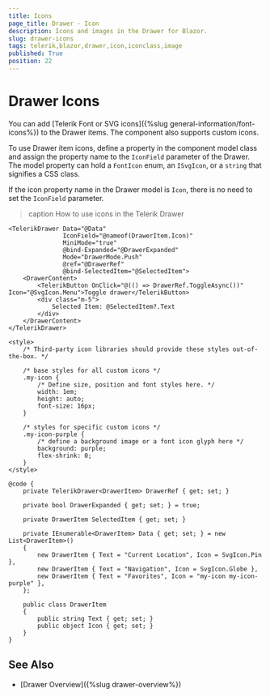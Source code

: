 ```yaml
---
title: Icons
page_title: Drawer - Icon
description: Icons and images in the Drawer for Blazor.
slug: drawer-icons
tags: telerik,blazor,drawer,icon,iconclass,image
published: True
position: 22
---
```


# Drawer Icons

You can add [Telerik Font or SVG icons]({%slug general-information/font-icons%}) to the Drawer items. The component also supports custom icons.

To use Drawer item icons, define a property in the component model class and assign the property name to the `IconField` parameter of the Drawer. The model property can hold a `FontIcon` enum, an `ISvgIcon`, or a `string` that signifies a CSS class.

If the icon property name in the Drawer model is `Icon`, there is no need to set the `IconField` parameter.

>caption How to use icons in the Telerik Drawer

````CSHTML
<TelerikDrawer Data="@Data"
               IconField="@nameof(DrawerItem.Icon)"
               MiniMode="true"
               @bind-Expanded="@DrawerExpanded"
               Mode="DrawerMode.Push"
               @ref="@DrawerRef"
               @bind-SelectedItem="@SelectedItem">
    <DrawerContent>
        <TelerikButton OnClick="@(() => DrawerRef.ToggleAsync())" Icon="@SvgIcon.Menu">Toggle drawer</TelerikButton>
        <div class="m-5">
            Selected Item: @SelectedItem?.Text
        </div>
    </DrawerContent>
</TelerikDrawer>

<style>
    /* Third-party icon libraries should provide these styles out-of-the-box. */

    /* base styles for all custom icons */
    .my-icon {
        /* Define size, position and font styles here. */
        width: 1em;
        height: auto;
        font-size: 16px;
    }

    /* styles for specific custom icons */
    .my-icon-purple {
        /* define a background image or a font icon glyph here */
        background: purple;
        flex-shrink: 0;
    }
</style>

@code {
    private TelerikDrawer<DrawerItem> DrawerRef { get; set; }

    private bool DrawerExpanded { get; set; } = true;

    private DrawerItem SelectedItem { get; set; }

    private IEnumerable<DrawerItem> Data { get; set; } = new List<DrawerItem>()
    {
        new DrawerItem { Text = "Current Location", Icon = SvgIcon.Pin },
        new DrawerItem { Text = "Navigation", Icon = SvgIcon.Globe },
        new DrawerItem { Text = "Favorites", Icon = "my-icon my-icon-purple" },
    };

    public class DrawerItem
    {
        public string Text { get; set; }
        public object Icon { get; set; }
    }
}
````

## See Also

* [Drawer Overview]({%slug drawer-overview%})
